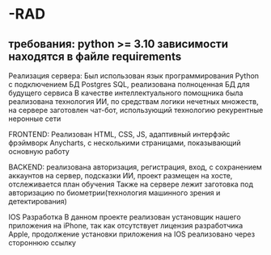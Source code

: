 # -RAD
требования:
python >= 3.10
зависимости находятся в файле requirements
-----------
Реализация сервера:
Был использован язык программирования Python с подключением БД Postgres SQL, реализована полноценная БД для будущего сервиса
В качестве интеллектуального помощника была реализована технология ИИ, по средствам логики нечетных множеств, на сервере заготовлен чат-бот, использующий технологию рекурентные неронные сети


FRONTEND:
Реализован HTML, CSS, JS, адаптивный интерфэйс фрэймворк Anycharts, с несколькими страницами, показывающий основную работу

BACKEND: реализована авторизация, регистрация, вход, с сохранением аккаунтов на сервер, подсказки ИИ, проект размещен на хосте, отслеживается план обучения
Также на сервере лежит заготовка под авторизацию по биометрии(технология машинного зрения и детектирования) 


IOS Разработка
В данном проекте реализован установщик нашего приложения на iPhone, так как отсутствует лицензия разработчика Apple, продолжение установки приложения на IOS реализовано через стороннюю ссылку
